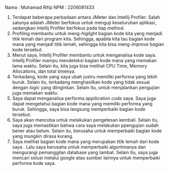 Nama : Muhamad Rifqi
NPM : 2206081433

1. Terdapat beberapa perbadaan antara JMeter dan Intellij Profiler. Salah satunya adalah JMeter berfokus untuk menguji keseluruhan aplikasi, sedangkan Intellij Profiler berfokus pada tiap method.
2. Profiling membantu untuk meng-_higlight_ bagian kode kita yang menjadi titik lemah dari program kita. Sehingga, apabila kita tau bagian kode mana yang menjadi titik lemah, sehingga kita bisa meng-_improve_ bagian kode tersebut.
3. Menut saya, Intellij Profiler membantu untuk menganalisa kode saya. Intellij Profiler mampu mendeteksi bagian kode mana yang memakan lama waktu. Selain itu, kita juga bisa melihat CPU Time, Memory Allocations, dan total timenya. 
4. Terkadang, kode yang saya ubah justru memiliki performa yang lebih buruk. Selain itu, terkadang menghasilkan kode yang tidak sesuai dengan _logic_ yang diinginkan. Selain itu, untuk menjalankan pengujian juga memakan waktu. 
5. Saya dapat menganalisa performa _appilication code_ saya. Saya juga dapat mengetahui bagian kode mana yang memiliki performa yang buruk. Sehingga, saya bisa langsung memperbaiki bagian kode tersebut.
6. Saya akan mencoba untuk melakukan pengetesan kembali. Selain itu, saya juga memastikan bahwa cara saya melakukan ppengujian sudah bener atau belum. Selain itu, berusaha untuk memperbaiki bagian kode yang mungkin dirasa kurang.
7. Saya melihat bagian kode mana yang merupakan titik lemah dari kode saya . Lalu saya berusaha untuk memperbaiki algoritmanya dan mengurangi pemanggilan database yang lambat. Selain itu, saya juga mencari solusi melalui google atau sumber lainnya untuk memperbaiki performa kode saya.